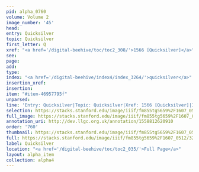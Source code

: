```yaml
---
pid: alpha_0760
volume: Volume 2
image_number: '45'
head: 
entry: Quicksilver
topic: Quicksilver
first_letter: Q
xref: "<a href='/digital-beehive/toc/toc2_308/'>1566 [Quicksilver]</a>"
see: 
page: 
add: 
type: 
index: "<a href='/digital-beehive/index4/index_3264/'>quicksilver</a>"
insertion_xref: 
insertion: 
item: "#item-46957795f"
unparsed: 
line: 'Entry: Quicksilver|Topic: Quicksilver|Xref: 1566 [Quicksilver]|Index: quicksilver|#item-46957795f'
selection: https://stacks.stanford.edu/image/iiif/fm855tg5659%2F1607_0512/328,2319,3004,140/full/0/default.jpg
full_image: https://stacks.stanford.edu/image/iiif/fm855tg5659%2F1607_0512/full/full/0/default.jpg
annotation_uri: http://dev.llgc.org.uk/annotation/1558812620910
order: '760'
thumbnail: https://stacks.stanford.edu/image/iiif/fm855tg5659%2F1607_0512/328,2319,600,180/250,/0/default.jpg
full: https://stacks.stanford.edu/image/iiif/fm855tg5659%2F1607_0512/328,2319,3004,140/full/0/default.jpg
label: Quicksilver
location: "<a href='/digital-beehive/toc/toc2_035/'>Full Page</a>"
layout: alpha_item
collection: alpha4
---
```

